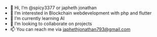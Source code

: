 - 👋 Hi, I’m @spicy3377 or japheth jonathan
- 👀 I’m interested in Blockchain webdevelopment with php and flutter
- 🌱 I’m currently learning AI
- 💞️ I’m looking to collaborate on projects
- 📫 You can reach me  via japhethjonathan793@gmail.com

<!---
spicy3377/spicy3377 is a ✨ special ✨ repository because its `README.md` (this file) appears on your GitHub profile.
You can click the Preview link to take a look at your changes.
--->
